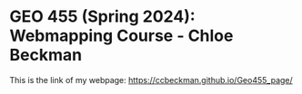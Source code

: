 # GEO 455 (Spring 2024): Webmapping Course - Chloe Beckman

This is the link of my webpage: https://ccbeckman.github.io/Geo455_page/
